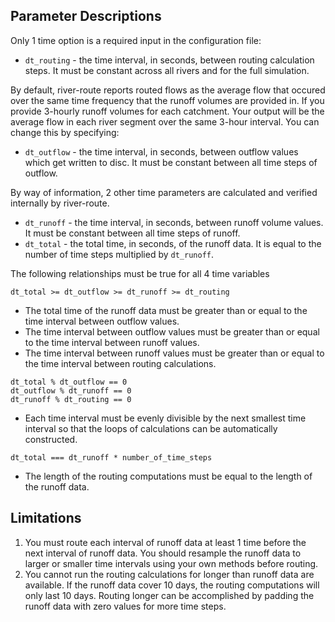 ## Parameter Descriptions

Only 1 time option is a required input in the configuration file:

- `dt_routing` - the time interval, in seconds, between routing calculation steps. It must be constant across all rivers
  and for the full simulation.

By default, river-route reports routed flows as the average flow that occured over the same time frequency that the
runoff volumes are provided in. If you provide 3-hourly runoff volumes for each catchment. Your output will be the
average flow in each river segment over the same 3-hour interval. You can change this by specifying:

- `dt_outflow` - the time interval, in seconds, between outflow values which get written to disc. It must be constant
  between all time steps of outflow.

By way of information, 2 other time parameters are calculated and verified internally by river-route.

- `dt_runoff` - the time interval, in seconds, between runoff volume values. It must be constant between all time steps
  of runoff.
- `dt_total` - the total time, in seconds, of the runoff data. It is equal to the number of time steps multiplied
  by `dt_runoff`.

The following relationships must be true for all 4 time variables

```
dt_total >= dt_outflow >= dt_runoff >= dt_routing
```

- The total time of the runoff data must be greater than or equal to the time interval between outflow values.
- The time interval between outflow values must be greater than or equal to the time interval between runoff values.
- The time interval between runoff values must be greater than or equal to the time interval between routing
  calculations.

```
dt_total % dt_outflow == 0
dt_outflow % dt_runoff == 0
dt_runoff % dt_routing == 0
```

- Each time interval must be evenly divisible by the next smallest time interval so that the loops of calculations can
  be automatically constructed.

```
dt_total === dt_runoff * number_of_time_steps
```

- The length of the routing computations must be equal to the length of the runoff data.

## Limitations

1. You must route each interval of runoff data at least 1 time before the next interval of runoff data. You should
   resample the runoff data to larger or smaller time intervals using your own methods before routing.
2. You cannot run the routing calculations for longer than runoff data are available. If the runoff data cover 10 days,
   the routing computations will only last 10 days. Routing longer can be accomplished by padding the runoff data with
   zero values for more time steps.
